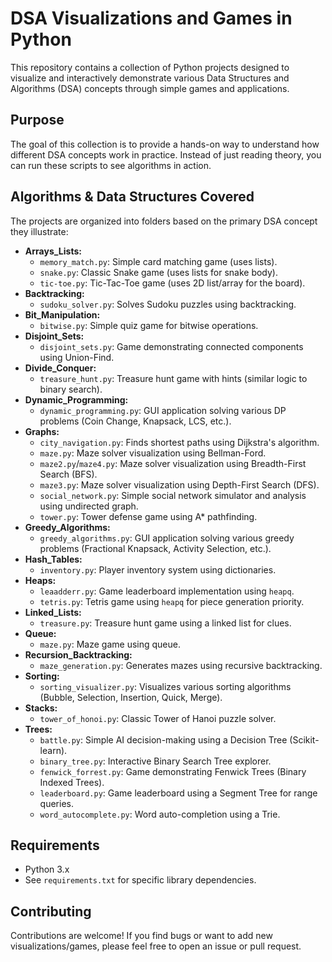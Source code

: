 # DSA Visualizations and Games in Python

This repository contains a collection of Python projects designed to visualize and interactively demonstrate various Data Structures and Algorithms (DSA) concepts through simple games and applications.

## Purpose

The goal of this collection is to provide a hands-on way to understand how different DSA concepts work in practice. Instead of just reading theory, you can run these scripts to see algorithms in action.

## Algorithms & Data Structures Covered

The projects are organized into folders based on the primary DSA concept they illustrate:

*   **Arrays_Lists:**
    *   `memory_match.py`: Simple card matching game (uses lists).
    *   `snake.py`: Classic Snake game (uses lists for snake body).
    *   `tic-toe.py`: Tic-Tac-Toe game (uses 2D list/array for the board).
*   **Backtracking:**
    *   `sudoku_solver.py`: Solves Sudoku puzzles using backtracking.
*   **Bit_Manipulation:**
    *   `bitwise.py`: Simple quiz game for bitwise operations.
*   **Disjoint_Sets:**
    *   `disjoint_sets.py`: Game demonstrating connected components using Union-Find.
*   **Divide_Conquer:**
    *   `treasure_hunt.py`: Treasure hunt game with hints (similar logic to binary search).
*   **Dynamic_Programming:**
    *   `dynamic_programming.py`: GUI application solving various DP problems (Coin Change, Knapsack, LCS, etc.).
*   **Graphs:**
    *   `city_navigation.py`: Finds shortest paths using Dijkstra's algorithm.
    *   `maze.py`: Maze solver visualization using Bellman-Ford.
    *   `maze2.py`/`maze4.py`: Maze solver visualization using Breadth-First Search (BFS).
    *   `maze3.py`: Maze solver visualization using Depth-First Search (DFS).
    *   `social_network.py`: Simple social network simulator and analysis using undirected graph.
    *   `tower.py`: Tower defense game using A* pathfinding.
*   **Greedy_Algorithms:**
    *   `greedy_algorithms.py`: GUI application solving various greedy problems (Fractional Knapsack, Activity Selection, etc.).
*   **Hash_Tables:**
    *   `inventory.py`: Player inventory system using dictionaries.
*   **Heaps:**
    *   `leaadderr.py`: Game leaderboard implementation using `heapq`.
    *   `tetris.py`: Tetris game using `heapq` for piece generation priority.
*   **Linked_Lists:**
    *   `treasure.py`: Treasure hunt game using a linked list for clues.
*   **Queue:**
    *   `maze.py`: Maze game using queue.
*   **Recursion_Backtracking:**
    *   `maze_generation.py`: Generates mazes using recursive backtracking.
*   **Sorting:**
    *   `sorting_visualizer.py`: Visualizes various sorting algorithms (Bubble, Selection, Insertion, Quick, Merge).
*   **Stacks:**
    *   `tower_of_honoi.py`: Classic Tower of Hanoi puzzle solver.
*   **Trees:**
    *   `battle.py`: Simple AI decision-making using a Decision Tree (Scikit-learn).
    *   `binary_tree.py`: Interactive Binary Search Tree explorer.
    *   `fenwick_forrest.py`: Game demonstrating Fenwick Trees (Binary Indexed Trees).
    *   `leaderboard.py`: Game leaderboard using a Segment Tree for range queries.
    *   `word_autocomplete.py`: Word auto-completion using a Trie.

## Requirements

*   Python 3.x
*   See `requirements.txt` for specific library dependencies.


## Contributing

Contributions are welcome! If you find bugs or want to add new visualizations/games, please feel free to open an issue or pull request.
